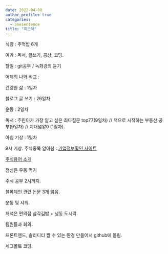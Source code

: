 ```yaml
---
date: 2022-04-08
author_profile: true
categories:
  - onesentence
title: "피곤해"
---
```


식량 :  주먹밥 6개

여가 : 독서, 글쓰기, 공상, 코딩.

할일 : git공부 / 녹화강의 듣기

어제의 나와 비교 : 


건강한 삶 : 1일차 

블로그 글 쓰기 : 26일차

운동 : 2일차

독서 : 주린이가 가장 알고 싶은 최다질문 top77(9일차) // 책으로 시작하는 부동산 공부(9일차) // 지대넓얕0 (1일차).

아침 기상 : 1일차





9시 기상. 주식종목 알아봄 : [기업정보확인 사이트](http://comp.fnguide.com/SVO2/ASP/SVD_FinanceRatio.asp?pGB=1&gicode=A035600&cID=&MenuYn=Y&ReportGB=&NewMenuID=104&stkGb=701)

[주식용어 소개](https://ecodemy.cafe24.com/pbr.html)

점심은 우동 먹기

주식 공부 2시까지.

블록체인 관련 논문 3개 읽음.

운동 및 샤워.

저녁은 편의점 삼각김밥 + 냉동 도시락.

팀원들과 회의.

프론트엔드, 솔리디티 짤 수 있는 환경 만들어서 github에 올림.

세그폴트 코딩.